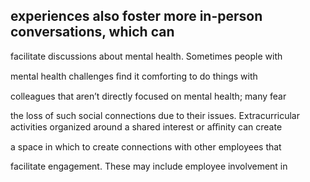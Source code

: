 ## experiences also foster more in-person conversations, which can

facilitate discussions about mental health. Sometimes people with

mental health challenges ﬁnd it comforting to do things with

colleagues that aren’t directly focused on mental health; many fear

the loss of such social connections due to their issues. Extracurricular activities organized around a shared interest or aﬃnity can create

a space in which to create connections with other employees that

facilitate engagement. These may include employee involvement in